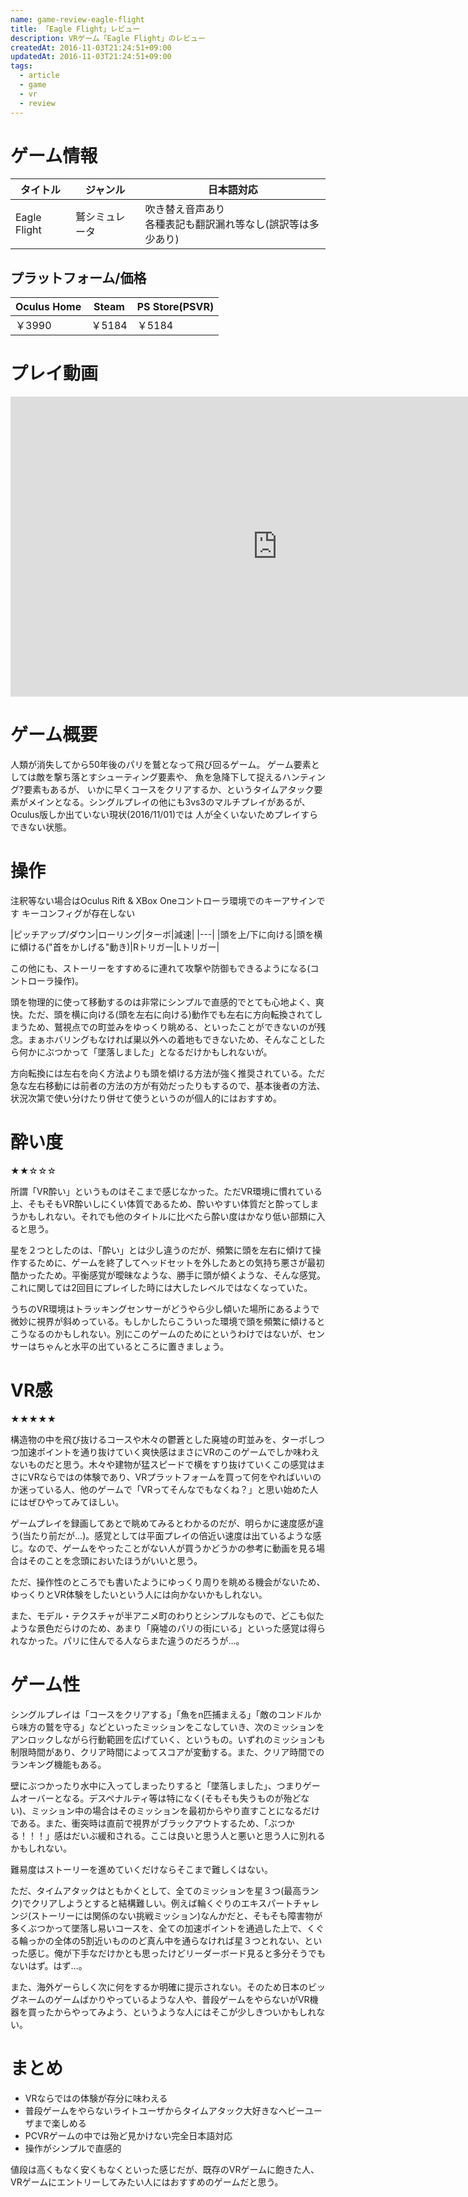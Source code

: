 ```yaml
---
name: game-review-eagle-flight
title: 「Eagle Flight」レビュー
description: VRゲーム「Eagle Flight」のレビュー
createdAt: 2016-11-03T21:24:51+09:00
updatedAt: 2016-11-03T21:24:51+09:00
tags:
  - article
  - game
  - vr
  - review
---
```

# ゲーム情報

|タイトル|ジャンル|日本語対応
|---|---|---|
|Eagle Flight|鷲シミュレータ|吹き替え音声あり<br>各種表記も翻訳漏れ等なし(誤訳等は多少あり)

## プラットフォーム/価格

|Oculus Home|Steam|PS Store(PSVR)|
|---|---|---|
|￥3990|￥5184|￥5184|

# プレイ動画

<div class="youtube"><iframe width="854" height="480" src="https://www.youtube.com/embed/dkgXal3SMqE" frameborder="0" allowfullscreen></iframe></div>

# ゲーム概要

人類が消失してから50年後のパリを鷲となって飛び回るゲーム。
ゲーム要素としては敵を撃ち落とすシューティング要素や、
魚を急降下して捉えるハンティング?要素もあるが、
いかに早くコースをクリアするか、というタイムアタック要素がメインとなる。シングルプレイの他にも3vs3のマルチプレイがあるが、
Oculus版しか出ていない現状\(2016/11/01\)では
人が全くいないためプレイすらできない状態。

# 操作

<div class="notification is-info">注釈等ない場合はOculus Rift & XBox Oneコントローラ環境でのキーアサインです
キーコンフィグが存在しない</div>

|ピッチアップ/ダウン|ローリング|ターボ|減速|
|---|
|頭を上/下に向ける|頭を横に傾ける("首をかしげる"動き)|Rトリガー|Lトリガー|

この他にも、ストーリーをすすめるに連れて攻撃や防御もできるようになる\(コントローラ操作\)。

頭を物理的に使って移動するのは非常にシンプルで直感的でとても心地よく、爽快。ただ、頭を横に向ける\(頭を左右に向ける\)動作でも左右に方向転換されてしまうため、鷲視点での町並みをゆっくり眺める、といったことができないのが残念。まぁホバリングもなければ巣以外への着地もできないため、そんなことしたら何かにぶつかって「墜落しました」となるだけかもしれないが。

方向転換には左右を向く方法よりも頭を傾ける方法が強く推奨されている。ただ急な左右移動には前者の方法の方が有効だったりもするので、基本後者の方法、状況次第で使い分けたり併せて使うというのが個人的にはおすすめ。

# 酔い度

★★☆☆☆

所謂「VR酔い」というものはそこまで感じなかった。ただVR環境に慣れている上、そもそもVR酔いしにくい体質であるため、酔いやすい体質だと酔ってしまうかもしれない。それでも他のタイトルに比べたら酔い度はかなり低い部類に入ると思う。

星を２つとしたのは、「酔い」とは少し違うのだが、頻繁に頭を左右に傾けて操作するために、ゲームを終了してヘッドセットを外したあとの気持ち悪さが最初酷かったため。平衡感覚が曖昧なような、勝手に頭が傾くような、そんな感覚。これに関しては2回目にプレイした時には大したレベルではなくなっていた。

うちのVR環境はトラッキングセンサーがどうやら少し傾いた場所にあるようで微妙に視界が斜めっている。もしかしたらこういった環境で頭を頻繁に傾けるとこうなるのかもしれない。別にこのゲームのためにというわけではないが、センサーはちゃんと水平の出ているところに置きましょう。

# VR感

★★★★★

構造物の中を飛び抜けるコースや木々の鬱蒼とした廃墟の町並みを、ターボしつつ加速ポイントを通り抜けていく爽快感はまさにVRのこのゲームでしか味わえないものだと思う。木々や建物が猛スピードで横をすり抜けていくこの感覚はまさにVRならではの体験であり、VRプラットフォームを買って何をやればいいのか迷っている人、他のゲームで「VRってそんなでもなくね？」と思い始めた人にはぜひやってみてほしい。

ゲームプレイを録画してあとで眺めてみるとわかるのだが、明らかに速度感が違う\(当たり前だが…\)。感覚としては平面プレイの倍近い速度は出ているような感じ。なので、ゲームをやったことがない人が買うかどうかの参考に動画を見る場合はそのことを念頭においたほうがいいと思う。

ただ、操作性のところでも書いたようにゆっくり周りを眺める機会がないため、ゆっくりとVR体験をしたいという人には向かないかもしれない。

また、モデル・テクスチャが半アニメ町のわりとシンプルなもので、どこも似たような景色だらけのため、あまり「廃墟のパリの街にいる」といった感覚は得られなかった。パリに住んでる人ならまた違うのだろうが…。

# ゲーム性

シングルプレイは「コースをクリアする」「魚をn匹捕まえる」「敵のコンドルから味方の鷲を守る」などといったミッションをこなしていき、次のミッションをアンロックしながら行動範囲を広げていく、というもの。いずれのミッションも制限時間があり、クリア時間によってスコアが変動する。また、クリア時間でのランキング機能もある。

壁にぶつかったり水中に入ってしまったりすると「墜落しました」、つまりゲームオーバーとなる。デスペナルティ等は特になく\(そもそも失うものが殆どない\)、ミッション中の場合はそのミッションを最初からやり直すことになるだけである。また、衝突時は直前で視界がブラックアウトするため、「ぶつかる！！！」感はだいぶ緩和される。ここは良いと思う人と悪いと思う人に別れるかもしれない。

難易度はストーリーを進めていくだけならそこまで難しくはない。

ただ、タイムアタックはともかくとして、全てのミッションを星３つ\(最高ランク\)でクリアしようとすると結構難しい。例えば輪くぐりのエキスパートチャレンジ\(ストーリーには関係のない挑戦ミッション\)なんかだと、そもそも障害物が多くぶつかって墜落し易いコースを、全ての加速ポイントを通過した上で、くぐる輪っかの全体の5割近いもののど真ん中を通らなければ星３つとれない、といった感じ。俺が下手なだけかとも思ったけどリーダーボード見ると多分そうでもないはず。はず…。

また、海外ゲーらしく次に何をするか明確に提示されない。そのため日本のビッグネームのゲームばかりやっているような人や、普段ゲームをやらないがVR機器を買ったからやってみよう、というような人にはそこが少しきついかもしれない。

# まとめ

* VRならではの体験が存分に味わえる
* 普段ゲームをやらないライトユーザからタイムアタック大好きなヘビーユーザまで楽しめる
* PCVRゲームの中では殆ど見かけない完全日本語対応
* 操作がシンプルで直感的

値段は高くもなく安くもなくといった感じだが、既存のVRゲームに飽きた人、VRゲームにエントリーしてみたい人にはおすすめのゲームだと思う。
